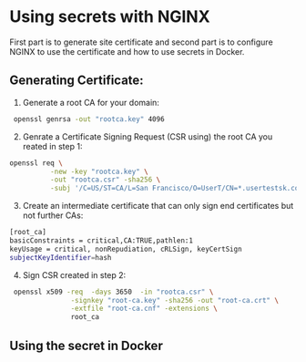 # Using secrets with NGINX
First part is to generate site certificate and second part is to configure NGINX to use the certificate and how to use secrets in Docker.

## Generating Certificate:

1. Generate a root CA for your domain:

```bash
 openssl genrsa -out "rootca.key" 4096
```

2. Genrate a Certificate Signing Request (CSR using) the root CA you reated in step 1:

```bash
openssl req \
          -new -key "rootca.key" \
          -out "rootca.csr" -sha256 \
          -subj '/C=US/ST=CA/L=San Francisco/O=UserT/CN=*.usertestsk.com'
```


3. Create an intermediate certificate that can only sign end certificates but not further CAs:

```bash
[root_ca]
basicConstraints = critical,CA:TRUE,pathlen:1
keyUsage = critical, nonRepudiation, cRLSign, keyCertSign
subjectKeyIdentifier=hash
```

4. Sign CSR created in step 2:


```bash
 openssl x509 -req  -days 3650  -in "rootca.csr" \
               -signkey "root-ca.key" -sha256 -out "root-ca.crt" \
               -extfile "root-ca.cnf" -extensions \
               root_ca
```

## Using the secret in Docker

